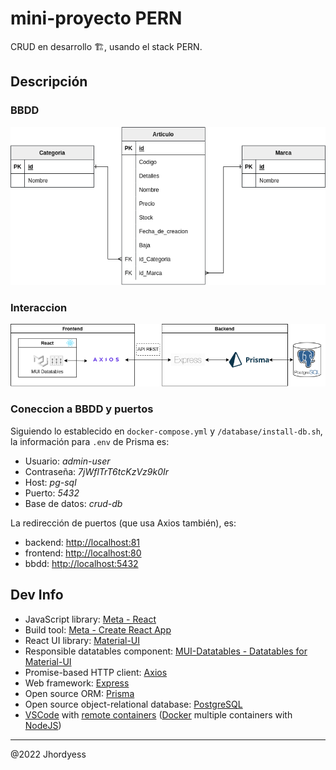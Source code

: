 # mini-proyecto PERN

CRUD en desarrollo 🏗, usando el stack PERN.

## Descripción

### BBDD

![Modelo logico](/database/modelo_logico.drawio.png)

### Interaccion

![Interaccion](/Interaccion.drawio.png)

### Coneccion a BBDD y puertos

Siguiendo lo establecido en `docker-compose.yml` y `/database/install-db.sh`, la información para `.env` de Prisma es:

- Usuario: _admin-user_
- Contraseña: _7jWflTrT6tcKzVz9k0Ir_
- Host: _pg-sql_
- Puerto: _5432_
- Base de datos: _crud-db_

La redirección de puertos (que usa Axios también), es:

- backend: <http://localhost:81>
- frontend: <http://localhost:80>
- bbdd: <http://localhost:5432>

## Dev Info

- JavaScript library: [Meta - React](https://reactjs.org/)
- Build tool: [Meta - Create React App](https://create-react-app.dev/)
- React UI library: [Material-UI](https://mui.com/)
- Responsible datatables component: [MUI-Datatables - Datatables for Material-UI](https://github.com/gregnb/mui-datatables)
- Promise-based HTTP client: [Axios](https://axios-http.com/)
- Web framework: [Express](http://expressjs.com/)
- Open source ORM: [Prisma](https://www.prisma.io/)
- Open source object-relational database: [PostgreSQL](https://www.postgresql.org/)
- [VSCode](https://code.visualstudio.com/) with [remote containers](https://code.visualstudio.com/docs/remote/containers) ([Docker](https://www.docker.com/) multiple containers with [NodeJS](https://nodejs.org/))

---
@2022 Jhordyess
